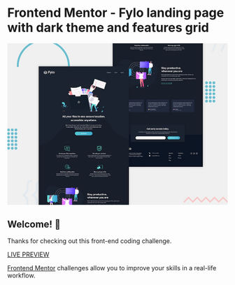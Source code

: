 # Frontend Mentor - Fylo landing page with dark theme and features grid

![Design preview for the Fylo landing page with dark theme and features grid challenge](./design/desktop-preview.jpg)

## Welcome! 👋

Thanks for checking out this front-end coding challenge.

[LIVE PREVIEW](https://fylodarkthemelandingpage-tediko.netlify.app/)

[Frontend Mentor](https://www.frontendmentor.io) challenges allow you to improve your skills in a real-life workflow.
